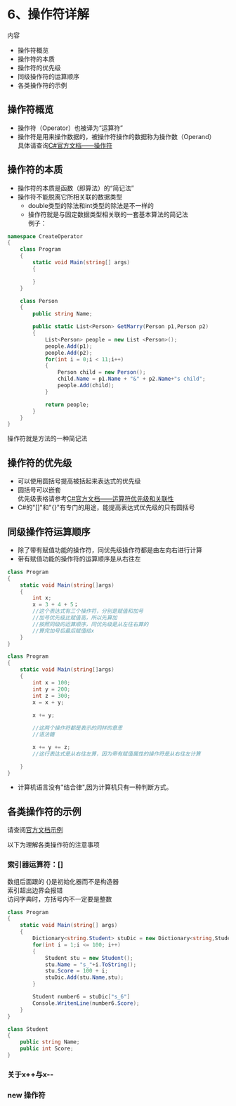 # 6、操作符详解  
内容  
* 操作符概览  
* 操作符的本质  
* 操作符的优先级  
* 同级操作符的运算顺序  
* 各类操作符的示例  

## 操作符概览  
* 操作符（Operator）也被译为“运算符”  
* 操作符是用来操作数据的，被操作符操作的数据称为操作数（Operand）  
具体请查询[C#官方文档——操作符](https://docs.microsoft.com/zh-cn/dotnet/csharp/language-reference/operators/arithmetic-operators)
  
## 操作符的本质
* 操作符的本质是函数（即算法）的“简记法”   
* 操作符不能脱离它所相关联的数据类型  
    * double类型的除法和int类型的除法是不一样的  
    * 操作符就是与固定数据类型相关联的一套基本算法的简记法  
    例子：  
```cs
namespace CreateOperator  
{
    class Program
    {
        static void Main(string[] args)
        {

        }
    }

    class Person
    {
        public string Name;

        public static List<Person> GetMarry(Person p1,Person p2)
        {
            List<Person> people = new List <Person>();
            people.Add(p1);
            people.Add(p2);
            for(int i = 0;i < 11;i++)
            {
                Person child = new Person();
                child.Name = p1.Name + "&" + p2.Name+"s child";
                people.Add(child);
            }

            return people;
        }
    }
}
```
操作符就是方法的一种简记法
## 操作符的优先级  
* 可以使用圆括号提高被括起来表达式的优先级  
* 圆括号可以嵌套  
优先级表格请参考[C#官方文档——运算符优先级和关联性](https://docs.microsoft.com/zh-cn/dotnet/csharp/language-reference/language-specification/expressions#114-operators)
* C#的"[]"和"{}"有专门的用途，能提高表达式优先级的只有圆括号
## 同级操作符运算顺序  
* 除了带有赋值功能的操作符，同优先级操作符都是由左向右进行计算  
* 带有赋值功能的操作符的运算顺序是从右往左  
```cs
class Program  
{
    static void Main(string[]args)
    {
        int x;
        x = 3 + 4 + 5；
        //这个表达式有三个操作符，分别是赋值和加号  
        //加号优先级比赋值高，所以先算加  
        //按照同级的运算顺序，同优先级是从左往右算的  
        //算完加号后最后赋值给x
    }
}
```
```cs
class Program  
{
    static void Main(string[]args)
    {
        int x = 100;
        int y = 200;
        int z = 300;
        x = x + y;
        
        x += y;

        //这两个操作符都是表示的同样的意思  
        //语法糖

        x += y += z;
        //这行表达式是从右往左算，因为带有赋值属性的操作符是从右往左计算  

    }
}
```

* 计算机语言没有"结合律",因为计算机只有一种判断方式。

## 各类操作符的示例  
请查阅[官方文档示例](https://docs.microsoft.com/zh-cn/dotnet/csharp/language-reference/operators/member-access-operators)

以下为理解各类操作符的注意事项  

### 索引器运算符：[]  
数组后面跟的 {}是初始化器而不是构造器  
索引超出边界会报错  
访问字典时，方括号内不一定要是整数
```cs
class Program
{
    static void Main(string[] args)
    {
        Dictionary<string.Student> stuDic = new Dictionary<string,Student>();
        for(int i = 1;i <= 100; i++)
        {
            Student stu = new Student();
            stu.Name = "s_"+i.ToString();
            stu.Score = 100 + i;
            stuDic.Add(stu.Name,stu);
        }

        Student number6 = stuDic["s_6"]
        Console.WritenLine(number6.Score);
    }
}

class Student
{
    public string Name;
    public int Score;
}
```

### 关于x++与x--  

### new 操作符  
